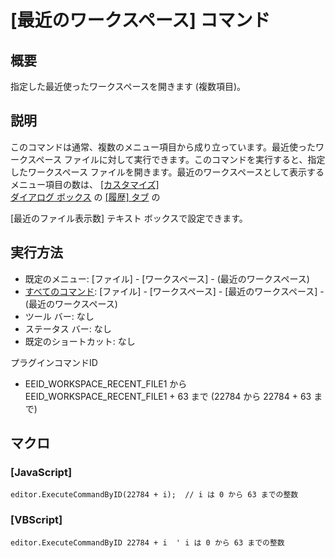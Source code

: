 # \[最近のワークスペース\] コマンド

## 概要

指定した最近使ったワークスペースを開きます (複数項目)。

## 説明

このコマンドは通常、複数のメニュー項目から成り立っています。最近使ったワークスペース ファイルに対して実行できます。このコマンドを実行すると、指定したワークスペース ファイルを開きます。最近のワークスペースとして表示するメニュー項目の数は、 [\[カスタマイズ\] \
ダイアログ ボックス](../../dlg/customize/index) の [\[履歴\] タブ](../../dlg/customize/history/index) の

\[最近のファイル表示数\] テキスト ボックスで設定できます。

## 実行方法

- 既定のメニュー: \[ファイル\] \- \[ワークスペース\] \- (最近のワークスペース)
- [すべてのコマンド](../../glossary/allcommands): \[ファイル\] \- \[ワークスペース\] \- \[最近のワークスペース\] \- (最近のワークスペース)
- ツール バー: なし
- ステータス バー: なし
- 既定のショートカット: なし

プラグインコマンドID

- EEID\_WORKSPACE\_RECENT\_FILE1 から EEID\_WORKSPACE\_RECENT\_FILE1 + 63 まで (22784 から 22784 + 63 まで)

## マクロ

### \[JavaScript\]

```
editor.ExecuteCommandByID(22784 + i);  // i は 0 から 63 までの整数
```

### \[VBScript\]

```
editor.ExecuteCommandByID 22784 + i  ' i は 0 から 63 までの整数
```
